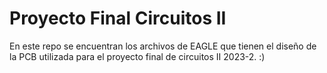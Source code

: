 # Proyecto Final Circuitos II
En este repo se encuentran los archivos de EAGLE que tienen el diseño de la PCB utilizada para el proyecto final de circuitos II 2023-2. :)
